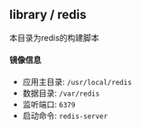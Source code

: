 library / redis
---------------

本目录为redis的构建脚本


#### 镜像信息

* 应用主目录: `/usr/local/redis`
* 数据目录: `/var/redis`
* 监听端口: `6379`
* 启动命令: `redis-server`

